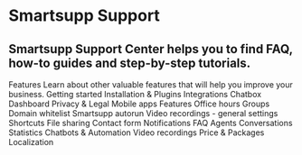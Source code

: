 # Smartsupp Support
## Smartsupp Support Center helps you to find FAQ, how-to guides and step-by-step tutorials.
Features 
Learn about other valuable features that will help you improve your business. 
Getting started 
Installation & Plugins 
Integrations 
Chatbox 
Dashboard 
Privacy & Legal 
Mobile apps 
Features 
Office hours 
Groups 
Domain whitelist 
Smartsupp autorun 
Video recordings - general settings 
Shortcuts 
File sharing 
Contact form 
Notifications 
FAQ 
Agents 
Conversations 
Statistics 
Chatbots & Automation 
Video recordings 
Price & Packages 
Localization

